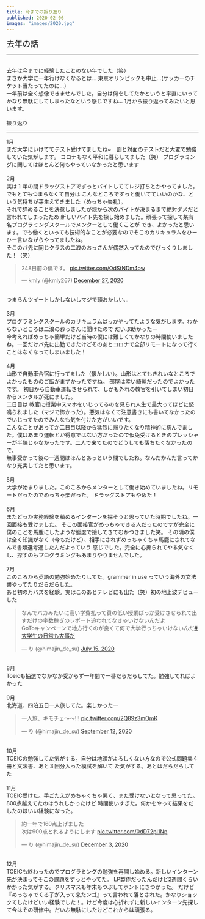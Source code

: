 ```yaml
---
title: 今までの振り返り
published: 2020-02-06
images: "images/2020.jpg"
---
```


<span style="font-size: 150%;">去年の話</span>
***
<br>
去年は今までに経験したことのない年でした（笑）<br>
まさか大学に一年行けなくなるとは... 東京オリンピックも中止...(サッカーのチケット当たってたのに...)<br>
一年前は全く想像できませんでした。自分は何をしてたかというと率直にいってかなり無駄にしてしまったなという感じですね...
1月から振り返ってみたいと思います。
<br>
<br>
振り返り

***
1月 
<br>
まだ大学にいけててテスト受けてましたね~　割と対面のテストだと大変で勉強していた気がします。
コロナもなく平和に暮らしてました（笑）
プログラミングに関してはほとんど何もやっていなかったと思います
<br>
<br>
2月
<br>
実は１年の間ドラッグストアでずっとバイトしててレジ打ちとかやってました。でもとてもつまらなくて自分は
こんなところでずっと働いてていいのかな、という気持ちが芽生えてきました（めっちゃ失礼）。<br>
それで辞めることを決意しましたが親から次のバイトが決まるまで絶対ダメだと言われてしまったため
新しいバイト先を探し始めました。頑張って探して某有名プログラミングスクールでメンターとして働くことが
でき、よかったと思います。でも働くといっても技術的なことが必要なのでそこのカリキュラムをひーひー言いながらやってましたね。
<br>
そこのバ先に同じクラスの二浪のおっさんが偶然入ってたのでびっくりしました！（笑）
<br>
<blockquote class="twitter-tweet"><p lang="ja" dir="ltr">248日前の僕です。 <a href="https://t.co/OdStNDm4ow">pic.twitter.com/OdStNDm4ow</a></p>&mdash; kmly (@kmly267) <a href="https://twitter.com/kmly267/status/1343148278443982849?ref_src=twsrc%5Etfw">December 27, 2020</a></blockquote> <script async src="https://platform.twitter.com/widgets.js" charset="utf-8"></script>
<br>
つまらんツイートしかしないしマジで頭おかしい...

<br>
<br>
3月
<br>
プログラミングスクールのカリキュラムばっかやってたような気がします。わからないところは二浪のおっさんに聞けたので
だいぶ助かったー<br>
今考えればめっちゃ簡単だけど当時の僕には難しくてかなりの時間使いましたね。一回だけバ先に出勤できたけどそのあとコロナで全部リモートになって行くことはなくなってしまいました！
<br>
<br>
4月
<br>
山形で自動車合宿に行ってました（懐かしい）。山形はとてもきれいなところでよかったもののご飯がまずかったですね。
部屋は幸い綺麗だったのでよかったです。
初日から自動車運転させられて、しかも外れの教官を引いてしまい初日からメンタルが死にました。<br>二日目は
教官に授業中スマホをいじってるのを見られ人生で最大ってほどに怒鳴られました（マジで怖かった）。悪気はなくて注意書きにも書いてなかったのでいじってたのでみんなも気を付けた方がいいです。<br>
こんなことがあってか二日目以降から猛烈に帰りたくなり精神的に病んでました。僕はあまり運転とか得意ではない方だったので仮免受けるときのプレッシャーが半端じゃなかったです。二人で来てたのでどうしても落ちたくなかったので。<br>
無事受かって後の一週間はほんとあっという間でしたね。なんだかんだ言ってかなり充実してたと思います。
<br>
<br>
5月
<br>
大学が始まりました。このころからメンターとして働き始めていましたね。リモートだったのでめっちゃ楽だった。
ドラッグストアもやめた！
<br>
<br>
6月
<br>
またどっか実務経験を積めるインターンを探そうと思っていた時期でしたね。一回面接も受けました。
そこの面接官がめっちゃできる人だったのですが完全に僕のことを馬鹿にしたような態度で接してきてむかつきました笑。
その頃の僕は全く知識がなく（今もだけど）、相手にされずめっちゃくちゃ馬鹿にされてなんで書類選考通したんだよっていう
感じでした。完全に心折られてやる気なくし、探すのもプログラミングもあまりやりませんでした。
<br>
<br>
7月
<br>
このころから英語の勉強始めたりしてた。grammer in use っていう海外の文法書やってたりだらだらした。<br>
あと初の万バズを経験。実はこのあとテレビにも出た（笑）初の地上波デビューした
<blockquote class="twitter-tweet"><p lang="ja" dir="ltr">なんでバカみたいに高い学費払って質の低い授業ばっか受けさせられて出すだけの字数稼ぎのレポート追われてなきゃいけないんだよ<br>GoToキャンペーンで地方行くのが良くて何で大学行っちゃいけないんだ<a href="https://twitter.com/hashtag/%E5%A4%A7%E5%AD%A6%E7%94%9F%E3%81%AE%E6%97%A5%E5%B8%B8%E3%82%82%E5%A4%A7%E4%BA%8B%E3%81%A0?src=hash&amp;ref_src=twsrc%5Etfw">#大学生の日常も大事だ</a></p>&mdash; り (@himajin_de_su) <a href="https://twitter.com/himajin_de_su/status/1283386359453896710?ref_src=twsrc%5Etfw">July 15, 2020</a></blockquote> <script async src="https://platform.twitter.com/widgets.js" charset="utf-8"></script>
<br>
8月
<br>
Toeicも抽選でなかなか受からず一年間で一番だらだらしてた。勉強してればよかった
<br>
<br>
9月
<br>
北海道、四泊五日一人旅してた。楽しかったー
<blockquote class="twitter-tweet"><p lang="ja" dir="ltr">一人旅、キモチェ〜〜!!! <a href="https://t.co/2Q89z3mOmK">pic.twitter.com/2Q89z3mOmK</a></p>&mdash; り (@himajin_de_su) <a href="https://twitter.com/himajin_de_su/status/1304722114537086977?ref_src=twsrc%5Etfw">September 12, 2020</a></blockquote> <script async src="https://platform.twitter.com/widgets.js" charset="utf-8"></script>
<br>
10月
<br>
TOEICの勉強してた気がする。自分は地頭がよろしくない方なので公式問題集４冊と文法書、あと３回分入った模試を解いて
た気がする。あとはだらだらしてた
<br>
<br>
11月
<br>
TOEIC受けた。手ごたえがめちゃくちゃ悪く、また受けないとなって思ってた。800点越えてたのはうれしかったけど
時間使いすぎた。何かをやって結果をだしたのはいい経験になった。
<blockquote class="twitter-tweet"><p lang="ja" dir="ltr">約一年で160点上げました<br>次は900点とれるようにします <a href="https://t.co/0dD72pI1Np">pic.twitter.com/0dD72pI1Np</a></p>&mdash; り (@himajin_de_su) <a href="https://twitter.com/himajin_de_su/status/1334337736631746560?ref_src=twsrc%5Etfw">December 3, 2020</a></blockquote> <script async src="https://platform.twitter.com/widgets.js" charset="utf-8"></script>
<br>
12月
<br>
TOEICも終わったのでプログラミングの勉強を再開し始める。新しいインターン先が決まってそこの課題をずっとやってた。
LP製作だったんだけど2週間くらいかかった気がする。クリスマスも年末もつぶしてホントにきつかった。
だけど『めっちゃでくる子が入って来たンゴ』って言われて落とされた。かなりショックてしたけどいい経験でした！。けど今度は心折れずに新しいインターン先探して今はその研修中。だいぶ無駄にしたけどこれからは頑張る。